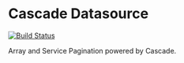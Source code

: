 # Cascade Datasource

[![Build Status](https://travis-ci.org/sjohnsonaz/cascade-datasource.svg?branch=master)](https://travis-ci.org/sjohnsonaz/cascade-datasource)

Array and Service Pagination powered by Cascade.